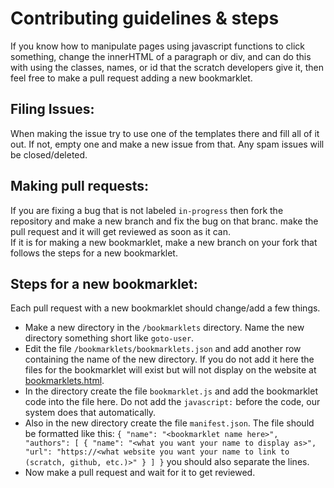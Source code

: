# Contributing guidelines & steps

If you know how to manipulate pages using javascript functions to click something, change the innerHTML of a paragraph or div, and can do this with using the classes, names, or id that the scratch developers give it, then feel free to make a pull request adding a new bookmarklet.

## Filing Issues:

When making the issue try to use one of the templates there and fill all of it out. If not, empty one and make a new issue from that. Any spam issues will be closed/deleted.

## Making pull requests:

If you are fixing a bug that is not labeled `in-progress` then fork the repository and make a new branch and fix the bug on that branc. make the pull request and it will get reviewed as soon as it can.
<br>If it is for making a new bookmarklet, make a new branch on your fork that follows the steps for a new bookmarklet.

## Steps for a new bookmarklet:

Each pull request with a new bookmarklet should change/add a few things.

- Make a new directory in the `/bookmarklets` directory. Name the new directory something short like `goto-user`.
- Edit the file `/bookmarklets/bookmarklets.json` and add another row containing the name of the new directory. If you do not add it here the files for the bookmarklet will exist but will not display on the website at [bookmarklets.html](https://scratch-bookmarklets.github.io/bookmarklets.html).
- In the directory create the file `bookmarklet.js` and add the bookmarklet code into the file here. Do not add the `javascript:` before the code, our system does that automatically.
- Also in the new directory create the file `manifest.json`. The file should be formatted like this:
  `{ "name": "<bookmarklet name here>", "authors": [ { "name": "<what you want your name to display as>", "url": "https://<what website you want your name to link to (scratch, github, etc.)>" } ] }` you should also separate the lines.
- Now make a pull request and wait for it to get reviewed.
